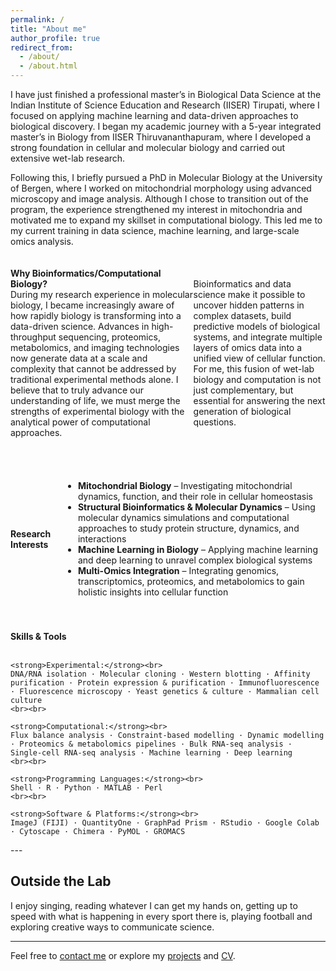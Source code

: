 ```yaml
---
permalink: /
title: "About me"
author_profile: true
redirect_from: 
  - /about/
  - /about.html
---
```


I have just finished a professional master’s in Biological Data Science at the Indian Institute of Science Education and Research (IISER) Tirupati, where I focused on applying machine learning and data-driven approaches to biological discovery. I began my academic journey with a 5-year integrated master’s in Biology from IISER Thiruvananthapuram, where I developed a strong foundation in cellular and molecular biology and carried out extensive wet-lab research.

Following this, I briefly pursued a PhD in Molecular Biology at the University of Bergen, where I worked on mitochondrial morphology using advanced microscopy and image analysis. Although I chose to transition out of the program, the experience strengthened my interest in mitochondria and motivated me to expand my skillset in computational biology. This led me to my current training in data science, machine learning, and large-scale omics analysis.

<div style="display: flex; align-items: center; margin-top: 20px;">
  <p>
    <strong>Why Bioinformatics/Computational Biology?</strong><br>
    During my research experience in molecular biology, I became increasingly aware of how rapidly biology is transforming into a data-driven science. Advances in high-throughput sequencing, proteomics, metabolomics, and imaging technologies now generate data at a scale and complexity that cannot be addressed by traditional experimental methods alone. I believe that to truly advance our understanding of life, we must merge the strengths of experimental biology with the analytical power of computational approaches.

Bioinformatics and data science make it possible to uncover hidden patterns in complex datasets, build predictive models of biological systems, and integrate multiple layers of omics data into a unified view of cellular function. For me, this fusion of wet-lab biology and computation is not just complementary, but essential for answering the next generation of biological questions.
  </p>
</div>

<div style="display: flex; align-items: center; margin-top: 40px;">
  <p style="margin-right: 20px;">
    <strong>Research Interests</strong><br>
    <ul>
      <li><strong>Mitochondrial Biology</strong> – Investigating mitochondrial dynamics, function, and their role in cellular homeostasis</li>
      <li><strong>Structural Bioinformatics & Molecular Dynamics</strong> – Using molecular dynamics simulations and computational approaches to study protein structure, dynamics, and interactions</li>
      <li><strong>Machine Learning in Biology</strong> – Applying machine learning and deep learning to unravel complex biological systems</li>
      <li><strong>Multi-Omics Integration</strong> – Integrating genomics, transcriptomics, proteomics, and metabolomics to gain holistic insights into cellular function</li>
    </ul>
  </p>
</div>

<div style="margin-top: 40px;">
  <p>
    <strong>Skills & Tools</strong><br><br>

    <strong>Experimental:</strong><br>
    DNA/RNA isolation · Molecular cloning · Western blotting · Affinity purification · Protein expression & purification · Immunofluorescence · Fluorescence microscopy · Yeast genetics & culture · Mammalian cell culture
    <br><br>

    <strong>Computational:</strong><br>
    Flux balance analysis · Constraint-based modelling · Dynamic modelling · Proteomics & metabolomics pipelines · Bulk RNA-seq analysis · Single-cell RNA-seq analysis · Machine learning · Deep learning
    <br><br>

    <strong>Programming Languages:</strong><br>
    Shell · R · Python · MATLAB · Perl
    <br><br>

    <strong>Software & Platforms:</strong><br>
    ImageJ (FIJI) · QuantityOne · GraphPad Prism · RStudio · Google Colab · Cytoscape · Chimera · PyMOL · GROMACS
  </p>
</div>
---

## Outside the Lab

I enjoy singing, reading whatever I can get my hands on, getting up to speed with what is happening in every sport there is, playing football and exploring creative ways to communicate science.

---

Feel free to [contact me](mailto:rithwikrar98@gmail.com) or explore my [projects](/rithwiknambiar.github.io/projects/) and [CV](/rithwiknambiar.github.io/CV.pdf).

